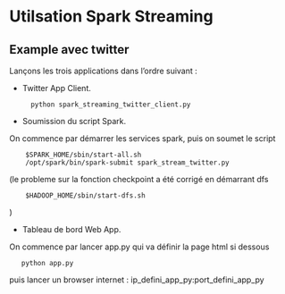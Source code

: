 # Utilsation Spark Streaming

## Example avec twitter

Lançons les trois applications dans l’ordre suivant :
 
- Twitter App Client.

        python spark_streaming_twitter_client.py


- Soumission du script Spark.

On commence par démarrer les services spark, puis on soumet le script 

        $SPARK_HOME/sbin/start-all.sh
        /opt/spark/bin/spark-submit spark_stream_twitter.py
        
  (le probleme sur la fonction checkpoint a été corrigé en démarrant dfs
        
        $HADOOP_HOME/sbin/start-dfs.sh

  )

- Tableau de bord Web App.

On commence par lancer app.py qui va définir la page html si dessous

       python app.py
       
puis lancer un browser internet : ip_defini_app_py:port_defini_app_py

